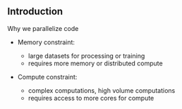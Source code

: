 ## Introduction

Why we parallelize code
* Memory constraint: 
    * large datasets for processing or training
    * requires more memory or distributed compute

* Compute constraint: 
    * complex computations, high volume computations
    * requires access to more cores for compute
